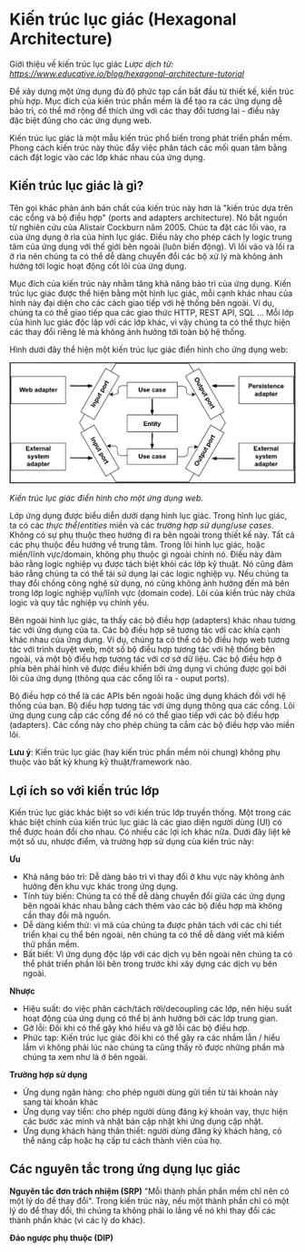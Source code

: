# Kiến trúc lục giác (Hexagonal Architecture)

Giới thiệu về kiến trúc lục giác
_Lược dịch từ: https://www.educative.io/blog/hexagonal-architecture-tutorial_

Để xây dựng một ứng dụng đủ độ phức tạp cần bắt đầu từ thiết kế, kiến trúc phù hợp. Mục đích của kiến trúc phần mềm là để tạo ra các ứng dụng dễ bảo trì, có thể mở rộng để thích ứng với các thay đổi tương lai - điều này đặc biệt đúng cho các ứng dụng web.

Kiến trúc lục giác là một mẫu kiến trúc phổ biến trong phát triển phần mềm. Phong cách kiến trúc này thúc đẩy việc phân tách các mối quan tâm bằng cách đặt logic vào các lớp khác nhau của ứng dụng.

## Kiến trúc lục giác là gì?

Tên gọi khác phản ánh bản chất của kiến trúc này hơn là "kiến trúc dựa trên các cổng và bộ điều hợp" (ports and adapters architecture). Nó bắt nguồn từ nghiên cứu của Alistair Cockburn năm 2005. Chúc ta đặt các lối vào, ra của ứng dụng ở rìa của hình lục giác. Điều này cho phép cách ly logic trung tâm của ứng dụng với thế giới bên ngoài (luôn biến động). Vì lối vào và lối ra ở rìa nên chúng ta có thể dễ dàng chuyển đổi các bộ xử lý mà không ảnh hưởng tới logic hoạt động cốt lõi của ứng dụng.

Mục đích của kiến trúc này nhằm tăng khả năng bảo trì của ứng dụng. Kiến trúc lục giác được thể hiện bằng một hình lục giác, mỗi cạnh khác nhau của hình này đại diện cho các cách giao tiếp với hệ thống bên ngoài. Ví dụ, chúng ta có thể giao tiếp qua các giao thức HTTP, REST API, SQL ... Mỗi lớp của hình lục giác độc lập với các lớp khác, vì vậy chúng ta có thể thực hiện các thay đổi riêng lẻ mà không ảnh hưởng tới toàn bộ hệ thống.

Hình dưới đây thể hiện một kiến trúc lục giác điển hình cho ứng dụng web:

![Kiến trúc lục giác cho ứng dụng web](images/Hexagonal_Architech_01.png)

_Kiến trúc lục giác điển hình cho một ứng dụng web._

Lớp ứng dụng được biểu diễn dưới dạng hình lục giác. Trong hình lục giác, ta có các _thực thể_/_entities_ miền và các _trường hợp sử dụng_/_use cases_. Không có sự phụ thuộc theo hướng đi ra bên ngoài trong thiết kế này. Tất cả các phụ thuộc đều hướng về trung tâm. Trong lõi hình lục giác, hoặc miền/lĩnh vực/domain, không phụ thuộc gì ngoài chính nó. Điều này đảm bảo rằng logic nghiệp vụ được tách biệt khỏi các lớp kỹ thuật. Nó cũng đảm bảo rằng chúng ta có thể tái sử dụng lại các logic nghiệp vụ. Nếu chúng ta thay đổi chồng công nghệ sử dụng, nó cũng không ảnh hưởng đến mã bên trong lớp logic nghiệp vụ/lĩnh vực (domain code). Lõi của kiến trúc này chứa logic và quy tắc nghiệp vụ chính yếu.

Bên ngoài hình lục giác, ta thấy các bộ điều hợp (adapters) khác nhau tương tác với ứng dụng của ta. Các bộ điều hợp sẽ tương tác với các khía cạnh khác nhau của ứng dụng. Ví dụ, chúng ta có thể có bộ điều hợp web tương tác với trình duyệt web, một số bộ điều hợp tương tác với hệ thống bên ngoài, và một bộ điều hợp tương tác với cơ sở dữ liệu. Các bộ điều hợp ở phía bên phải hình vẽ được điều khiển bởi ứng dụng vì chúng được gọi bởi lõi của ứng dụng (thông qua các cổng lối ra - ouput ports).

Bộ điều hợp có thể là các APIs bên ngoài hoặc ứng dụng khách đối với hệ thống của bạn. Bộ điều hợp tương tác với ứng dụng thông qua các cổng. Lõi ứng dụng cung cấp các cổng để nó có thể giao tiếp với các bộ điều hợp (adapters). Các cổng này cho phép chúng ta cắm các bộ điều hợp vào miền lõi.

**Lưu ý**: Kiến trúc lục giác (hay kiến trúc phần mềm nói chung) không phụ thuộc vào bất kỳ khung kỹ thuật/framework nào.

## Lợi ích so với kiến trúc lớp

Kiến trúc lục giác khác biệt so với kiến trúc lớp truyền thống. Một trong các khác biệt chính của kiến trúc lục giác là các giao diện người dùng (UI) có thể được hoán đổi cho nhau. Có nhiều các lợi ích khác nữa. Dưới đây liệt kê một số ưu, nhược điểm, và trường hợp sử dụng của kiến trúc này:

**Ưu**

- Khả năng bảo trì: Dễ dàng bảo trì vì thay đổi ở khu vực này không ảnh hưởng đến khu vực khác trong ứng dụng.
- Tính tùy biến: Chúng ta có thể dễ dàng chuyển đổi giữa các ứng dụng bên ngoài khác nhau bằng cách thêm vào các bộ điều hợp mà không cần thay đổi mã nguồn.
- Dễ dàng kiểm thử: vì mã của chúng ta được phân tách với các chi tiết triển khai cụ thể bên ngoài, nên chúng ta có thể dễ dàng viết mã kiểm thử phần mềm.
- Bất biết: Vì ứng dụng độc lập với các dịch vụ bên ngoài nên chúng ta có thể phát triển phần lõi bên trong trước khi xây dựng các dịch vụ bên ngoài.

**Nhược**

- Hiệu suất: do việc phân cách/tách rời/decoupling các lớp, nên hiệu suất hoạt động của ứng dụng có thể bị ảnh hưởng bởi các lớp trung gian.
- Gỡ lỗi: Đôi khi có thể gây khó hiểu và gỡ lỗi các bộ điều hợp.
- Phức tạp: Kiến trúc lục giác đôi khi có thể gây ra các nhầm lẫn / hiểu lầm vì không phải lúc nào chúng ta cũng thấy rõ được những phần mà chúng ta xem như là ở bên ngoài.

**Trường hợp sử dụng**

- Ứng dụng ngân hàng: cho phép người dùng gửi tiền từ tài khoản này sang tài khoản khác
- Ứng dụng vay tiền: cho phép người dùng đăng ký khoản vay, thực hiện các bước xác minh và nhật bản cập nhật khi ứng dụng cập nhật.
- Ứng dụng khách hàng thân thiết: người dùng đăng ký khách hàng, có thể nâng cấp hoặc hạ cấp tư cách thành viên của họ.

## Các nguyên tắc trong ứng dụng lục giác

**Nguyên tắc đơn trách nhiệm (SRP)** "Mỗi thành phần phần mềm chỉ nên có một lý do để thay đổi". Trong kiến trúc này, nếu một thành phần chỉ có một lý do để thay đổi, thì chúng ta không phải lo lắng về nó khi thay đổi các thành phần khác (vì các lý do khác).

**Đảo ngược phụ thuộc (DIP)**
